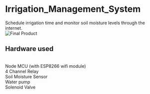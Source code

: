 # Irrigation_Management_System
Schedule irrigation time and monitor soil moisture levels through the internet.<br>
![Final Product](final_product.png)
<h2>Hardware used</h2> <br>
	Node MCU (with ESP8266 wifi module)<br>
	4 Channel Relay <br>
	Soil Moisture Sensor <br>
	Water pump <br>
	Solenoid Valve <br>
	

